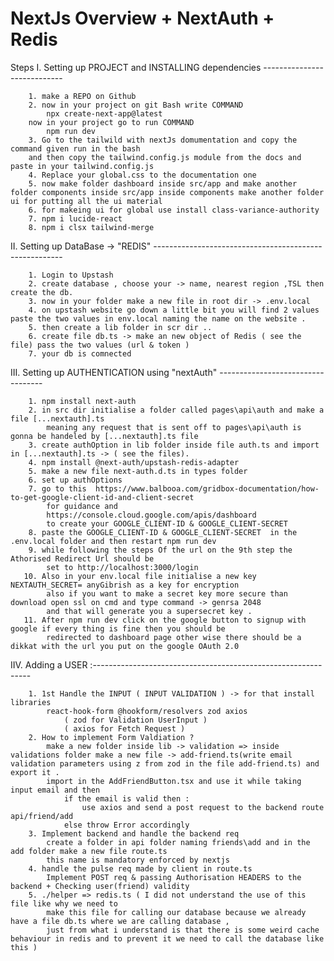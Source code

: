 # NextJs Overview + NextAuth + Redis 
Steps 
	I. Setting up PROJECT and INSTALLING dependencies ----------------------------

		1. make a REPO on Github 
		2. now in your project on git Bash write COMMAND 
			npx create-next-app@latest
		now in your project go to run COMMAND 
			npm run dev
		3. Go to the tailwild with nextJs domumentation and copy the command given run in the bash 
		and then copy the tailwind.config.js module from the docs and paste in your tailwind.config.js
		4. Replace your global.css to the documentation one
		5. now make folder dashboard inside src/app and make another folder components inside src/app inside components make another folder ui for putting all the ui material
		6. for makeing ui for global use install class-variance-authority 
		7. npm i lucide-react
		8. npm i clsx tailwind-merge
	
   II. Setting up DataBase -> "REDIS" -------------------------------------------------------

		1. Login to Upstash 
		2. create database , choose your -> name, nearest region ,TSL then create the db. 
		3. now in your folder make a new file in root dir -> .env.local 
		4. on upstash website go down a little bit you will find 2 values paste the two values in env.local naming the name on the website .
		5. then create a lib folder in scr dir ..
		6. create file db.ts -> make an new object of Redis ( see the file) pass the two values (url & token ) 
		7. your db is comnected

  III. Setting up AUTHENTICATION using "nextAuth" ----------------------------------

		1. npm install next-auth
		2. in src dir initialise a folder called pages\api\auth and make a file [...nextauth].ts
			meaning any request that is sent off to pages\api\auth is gonna be handeled by [...nextauth].ts file
		3. create authOption in lib folder inside file auth.ts and import in [...nextauth].ts -> ( see the files).
		4. npm install @next-auth/upstash-redis-adapter
		5. make a new file next-auth.d.ts in types folder 
		6. set up authOptions 
		7. go to this  https://www.balbooa.com/gridbox-documentation/how-to-get-google-client-id-and-client-secret 
			for guidance and
			https://console.cloud.google.com/apis/dashboard 
			to create your GOOGLE_CLIENT-ID & GOOGLE_CLIENT-SECRET 
		8. paste the GOOGLE_CLIENT-ID & GOOGLE_CLIENT-SECRET  in the .env.local folder and then restart npm run dev
		9. while following the steps Of the url on the 9th step the Athorised Redirect Url should be 
			set to http://localhost:3000/login
	   10. Also in your env.local file initialise a new key NEXTAUTH_SECRET= anyGibrish as a key for encryption 
	   		also if you want to make a secret key more secure than download open ssl on cmd and type command -> genrsa 2048 
			and that will generate you a supersecret key .
	   11. After npm run dev click on the google button to signup with google if every thing is fine then you should be 	
			redirected to dashboard page other wise there should be a dikkat with the url you put on the google OAuth 2.0
	   
  IIV. Adding a USER :--------------------------------------------------------------

		1. 1st Handle the INPUT ( INPUT VALIDATION ) -> for that install libraries
			react-hook-form @hookform/resolvers zod axios
				( zod for Validation UserInput )
				( axios for Fetch Request )
		2. How to implement Form Valdiation ?
			make a new folder inside lib -> validation => inside validations folder make a new file -> add-friend.ts(write email validation parameters using z from zod in the file add-friend.ts) and export it .
			import in the AddFriendButton.tsx and use it while taking input email and then 
				if the email is valid then : 
					use axios and send a post request to the backend route api/friend/add 
				else throw Error accordingly 
		3. Implement backend and handle the backend req 
			create a folder in api folder naming friends\add and in the add folder make a new file route.ts
			this name is mandatory enforced by nextjs
		4. handle the pulse req made by client in route.ts 
			Implement POST req & passing Authorisation HEADERS to the backend + Checking user(friend) validity  
		5. ./helper => redis.ts ( I did not understand the use of this file like why we need to
			make this file for calling our database because we already have a file db.ts where we are calling database ,
			just from what i understand is that there is some weird cache behaviour in redis and to prevent it we need to call the database like this )
   

